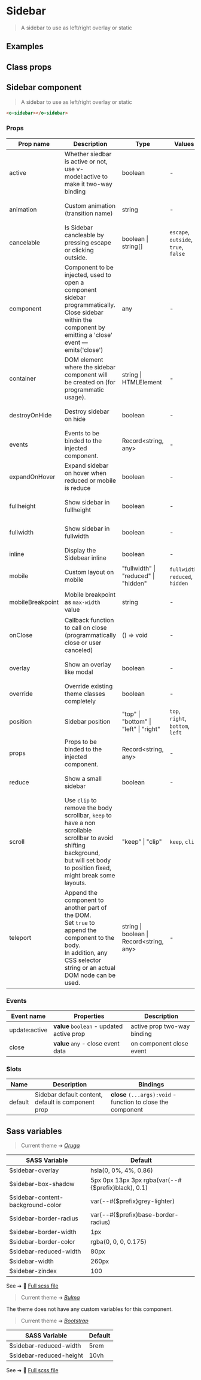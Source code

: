 # Sidebar

<div class="vp-doc">

> A sidebar to use as left/right overlay or static

</div>

<div class="vp-example">

## Examples

<example-sidebar />

</div>
<div class="vp-example">

## Class props

<inspector-sidebar-viewer />

</div>

<div class="vp-doc">

## Sidebar component

> A sidebar to use as left/right overlay or static

```html
<o-sidebar></o-sidebar>
```

### Props

| Prop name        | Description                                                                                                                                                                         | Type                                           | Values                               | Default                                                                                                                                                            |
| ---------------- | ----------------------------------------------------------------------------------------------------------------------------------------------------------------------------------- | ---------------------------------------------- | ------------------------------------ | ------------------------------------------------------------------------------------------------------------------------------------------------------------------ |
| active           | Whether siedbar is active or not, use v-model:active to make it two-way binding                                                                                                     | boolean                                        | -                                    | <code style='white-space: nowrap; padding: 0;'>false</code>                                                                                                        |
| animation        | Custom animation (transition name)                                                                                                                                                  | string                                         | -                                    | <div><small>From <b>config</b>:</small></div><code style='white-space: nowrap; padding: 0;'>sidebar: {<br>&nbsp;&nbsp;animation: undefined<br>}</code>             |
| cancelable       | Is Sidebar cancleable by pressing escape or clicking outside.                                                                                                                       | boolean \| string[]                            | `escape`, `outside`, `true`, `false` | <div><small>From <b>config</b>:</small></div><code style='white-space: nowrap; padding: 0;'>sidebar: {<br>&nbsp;&nbsp;cancelable: ["escape","outside"]<br>}</code> |
| component        | Component to be injected, used to open a component sidebar programmatically.<br/>Close sidebar within the component by emitting a 'close' event — emits('close')                    | any                                            | -                                    |                                                                                                                                                                    |
| container        | DOM element where the sidebar component will be created on (for programmatic usage).                                                                                                | string \| HTMLElement                          | -                                    | <div><small>From <b>config</b>:</small></div><code style='white-space: nowrap; padding: 0;'>sidebar: {<br>&nbsp;&nbsp;container: "body"<br>}</code>                |
| destroyOnHide    | Destroy sidebar on hide                                                                                                                                                             | boolean                                        | -                                    | <div><small>From <b>config</b>:</small></div><code style='white-space: nowrap; padding: 0;'>sidebar: {<br>&nbsp;&nbsp;destroyOnHide: false<br>}</code>             |
| events           | Events to be binded to the injected component.                                                                                                                                      | Record&lt;string, any&gt;                      | -                                    | <code style='white-space: nowrap; padding: 0;'>{}</code>                                                                                                           |
| expandOnHover    | Expand sidebar on hover when reduced or mobile is reduce                                                                                                                            | boolean                                        | -                                    | <div><small>From <b>config</b>:</small></div><code style='white-space: nowrap; padding: 0;'>sidebar: {<br>&nbsp;&nbsp;expandOnHover: false<br>}</code>             |
| fullheight       | Show sidebar in fullheight                                                                                                                                                          | boolean                                        | -                                    | <div><small>From <b>config</b>:</small></div><code style='white-space: nowrap; padding: 0;'>sidebar: {<br>&nbsp;&nbsp;fullheight: false<br>}</code>                |
| fullwidth        | Show sidebar in fullwidth                                                                                                                                                           | boolean                                        | -                                    | <div><small>From <b>config</b>:</small></div><code style='white-space: nowrap; padding: 0;'>sidebar: {<br>&nbsp;&nbsp;fullwidth: false<br>}</code>                 |
| inline           | Display the Sidebear inline                                                                                                                                                         | boolean                                        | -                                    | <code style='white-space: nowrap; padding: 0;'>false</code>                                                                                                        |
| mobile           | Custom layout on mobile                                                                                                                                                             | "fullwidth" \| "reduced" \| "hidden"           | `fullwidth`, `reduced`, `hidden`     | <div><small>From <b>config</b>:</small></div><code style='white-space: nowrap; padding: 0;'>sidebar: {<br>&nbsp;&nbsp;mobile: undefined<br>}</code>                |
| mobileBreakpoint | Mobile breakpoint as `max-width` value                                                                                                                                              | string                                         | -                                    | <div><small>From <b>config</b>:</small></div><code style='white-space: nowrap; padding: 0;'>sidebar: {<br>&nbsp;&nbsp;mobileBreakpoint: undefined<br>}</code>      |
| onClose          | Callback function to call on close (programmatically close or user canceled)                                                                                                        | () =&gt; void                                  | -                                    | Default function (see source code)                                                                                                                                 |
| overlay          | Show an overlay like modal                                                                                                                                                          | boolean                                        | -                                    | <div><small>From <b>config</b>:</small></div><code style='white-space: nowrap; padding: 0;'>sidebar: {<br>&nbsp;&nbsp;overlay: false<br>}</code>                   |
| override         | Override existing theme classes completely                                                                                                                                          | boolean                                        | -                                    |                                                                                                                                                                    |
| position         | Sidebar position                                                                                                                                                                    | "top" \| "bottom" \| "left" \| "right"         | `top`, `right`, `bottom`, `left`     | <div><small>From <b>config</b>:</small></div><code style='white-space: nowrap; padding: 0;'>sidebar: {<br>&nbsp;&nbsp;position: "left"<br>}</code>                 |
| props            | Props to be binded to the injected component.                                                                                                                                       | Record&lt;string, any&gt;                      | -                                    |                                                                                                                                                                    |
| reduce           | Show a small sidebar                                                                                                                                                                | boolean                                        | -                                    | <div><small>From <b>config</b>:</small></div><code style='white-space: nowrap; padding: 0;'>sidebar: {<br>&nbsp;&nbsp;reduce: false<br>}</code>                    |
| scroll           | Use `clip` to remove the body scrollbar, `keep` to have a non scrollable scrollbar to avoid shifting background,<br/>but will set body to position fixed, might break some layouts. | "keep" \| "clip"                               | `keep`, `clip`                       | <div><small>From <b>config</b>:</small></div><code style='white-space: nowrap; padding: 0;'>sidebar: {<br>&nbsp;&nbsp;scroll: "clip"<br>}</code>                   |
| teleport         | Append the component to another part of the DOM.<br/>Set `true` to append the component to the body.<br/>In addition, any CSS selector string or an actual DOM node can be used.    | string \| boolean \| Record&lt;string, any&gt; | -                                    | <div><small>From <b>config</b>:</small></div><code style='white-space: nowrap; padding: 0;'>sidebar: {<br>&nbsp;&nbsp;teleport: false<br>}</code>                  |

### Events

| Event name    | Properties                                | Description                 |
| ------------- | ----------------------------------------- | --------------------------- |
| update:active | **value** `boolean` - updated active prop | active prop two-way binding |
| close         | **value** `any` - close event data        | on component close event    |

### Slots

| Name    | Description                                        | Bindings                                                     |
| ------- | -------------------------------------------------- | ------------------------------------------------------------ |
| default | Sidebar default content, default is component prop | **close** `(...args):void` - function to close the component |

</div>

<div class="vp-doc">

## Sass variables

<div class="theme-oruga">

> Current theme ➜ _[Oruga](https://github.com/oruga-ui/theme-oruga)_

| SASS Variable                     | Default                                            |
| --------------------------------- | -------------------------------------------------- |
| $sidebar-overlay                  | hsla(0, 0%, 4%, 0.86)                              |
| $sidebar-box-shadow               | 5px 0px 13px 3px rgba(var(--#{$prefix}black), 0.1) |
| $sidebar-content-background-color | var(--#{$prefix}grey-lighter)                      |
| $sidebar-border-radius            | var(--#{$prefix}base-border-radius)                |
| $sidebar-border-width             | 1px                                                |
| $sidebar-border-color             | rgba(0, 0, 0, 0.175)                               |
| $sidebar-reduced-width            | 80px                                               |
| $sidebar-width                    | 260px                                              |
| $sidebar-zindex                   | 100                                                |

See ➜ 📄 [Full scss file](https://github.com/oruga-ui/theme-oruga/tree/main/src/assets/scss/components/_sidebar.scss)

</div><div class="theme-bulma">

> Current theme ➜ _[Bulma](https://github.com/oruga-ui/theme-bulma)_

<p>The theme does not have any custom variables for this component.</p>
</div><div class="theme-bootstrap">

> Current theme ➜ _[Bootstrap](https://github.com/oruga-ui/theme-bootstrap)_

| SASS Variable           | Default |
| ----------------------- | ------- |
| $sidebar-reduced-width  | 5rem    |
| $sidebar-reduced-height | 10vh    |

See ➜ 📄 [Full scss file](https://github.com/oruga-ui/theme-bootstrap/tree/main/src/assets/scss/components/_sidebar.scss)

</div>

</div>
